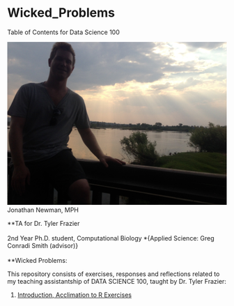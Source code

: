 # Wicked_Problems
Table of Contents for Data Science 100

![](JonathanSunlightClouds.JPG)
Jonathan Newman, MPH  

**TA for Dr. Tyler Frazier  
\
2nd Year Ph.D. student, Computational Biology
*{Applied Science: Greg Conradi Smith (advisor)}  
\
**Wicked Problems: 

This repository consists of exercises, responses and reflections related to my teaching assistantship of DATA SCIENCE 100, taught by Dr. Tyler Frazier:

1. [Introduction, Acclimation to R Exercises](R_intro_work.md)
